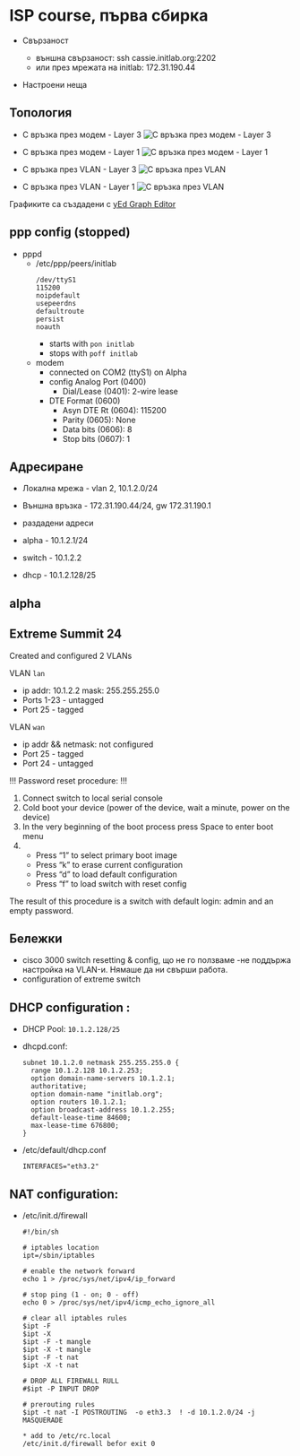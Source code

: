 ISP course, първа сбирка
=========================

* Свързаност
    * външна свързаност: ssh cassie.initlab.org:2202
    * или през мрежата на initlab: 172.31.190.44

* Настроени неща


Топология
--------------

* С връзка през модем - Layer 3
![С връзка през модем - Layer 3](isp_course_net_graph_v1.png)

* С връзка през модем - Layer 1
![С връзка през модем - Layer 1](isp_course_net_graph_v1_layer1.png)

* С връзка през VLAN - Layer 3
![С връзка през VLAN](isp_course_net_graph_v2.png)

* С връзка през VLAN - Layer 1
![С връзка през VLAN](isp_course_net_graph_v2_layer1.png)

Графиките са създадени с [yEd Graph Editor](http://www.yworks.com/en/products/yfiles/yed/)

ppp config (stopped)
--------------------

* pppd
    * /etc/ppp/peers/initlab
        ```
        /dev/ttyS1
        115200
        noipdefault
        usepeerdns
        defaultroute
        persist
        noauth
        ```
        * starts with `pon initlab`
        * stops with `poff initlab`
    * modem
        * connected on COM2 (ttyS1) on Alpha
        * config Analog Port (0400)
            * Dial/Lease (0401): 2-wire lease
        * DTE Format (0600)
            * Asyn DTE Rt (0604): 115200
            * Parity (0605): None
            * Data bits (0606): 8
            * Stop bits (0607): 1

Адресиране
------------

* Локална мрежа - vlan 2, 10.1.2.0/24
* Външна връзка - 172.31.190.44/24, gw 172.31.190.1

* раздадени адреси
* alpha - 10.1.2.1/24
* switch - 10.1.2.2
* dhcp - 10.1.2.128/25

alpha
-----



Extreme  Summit 24
------------------
Created and configured 2 VLANs

VLAN `lan`
* ip addr: 10.1.2.2 mask: 255.255.255.0
* Ports 1-23  - untagged
* Port  25    - tagged

VLAN `wan`
* ip addr && netmask: not configured
* Port 25  - tagged
* Port 24  - untagged

!!! Password reset procedure: !!!
1. Connect switch to local serial console
2. Cold boot your device (power of the device, wait a minute, power on the device)
3. In the very beginning of the boot process press Space to enter boot menu
4. 
    - Press “1” to select primary boot image
    - Press “k” to erase current configuration
    - Press “d” to load default configuration
    - Press “f” to load switch with reset config

The result of this procedure is a switch with default login: admin and an empty password.



Бележки
--------

* cisco 3000 switch resetting & config, що не го ползваме -не поддържа настройка на VLAN-и. Нямаше да ни свърши работа.
* configuration of extreme switch


DHCP configuration : 
--------------------
* DHCP Pool: `10.1.2.128/25`

* dhcpd.conf:
    ```
    subnet 10.1.2.0 netmask 255.255.255.0 {
      range 10.1.2.128 10.1.2.253;
      option domain-name-servers 10.1.2.1;
      authoritative;
      option domain-name "initlab.org";
      option routers 10.1.2.1;
      option broadcast-address 10.1.2.255;
      default-lease-time 84600;
      max-lease-time 676800;
    }
    ```
* /etc/default/dhcp.conf
    ```
    INTERFACES="eth3.2"
    ```

NAT configuration:
-------------------------

* /etc/init.d/firewall
    ```
    #!/bin/sh

    # iptables location
    ipt=/sbin/iptables

    # enable the network forward
    echo 1 > /proc/sys/net/ipv4/ip_forward

    # stop ping (1 - on; 0 - off)
    echo 0 > /proc/sys/net/ipv4/icmp_echo_ignore_all

    # clear all iptables rules
    $ipt -F
    $ipt -X
    $ipt -F -t mangle
    $ipt -X -t mangle
    $ipt -F -t nat
    $ipt -X -t nat

    # DROP ALL FIREWALL RULL
    #$ipt -P INPUT DROP

    # prerouting rules
    $ipt -t nat -I POSTROUTING  -o eth3.3  ! -d 10.1.2.0/24 -j MASQUERADE

    * add to /etc/rc.local 
    /etc/init.d/firewall befor exit 0
    ```
